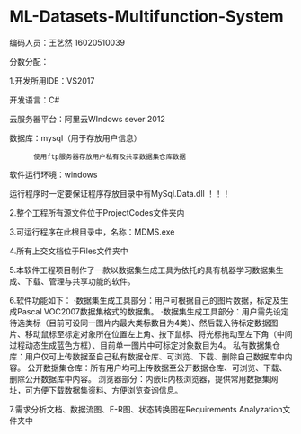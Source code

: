 # ML-Datasets-Multifunction-System
编码人员：王艺然 16020510039


分数分配：

1.开发所用IDE：VS2017

  开发语言：C#
  
  云服务器平台：阿里云WIndows sever 2012
  
  数据库：mysql（用于存放用户信息）
  
          使用ftp服务器存放用户私有及共享数据集仓库数据
          
  软件运行环境：windows   
  
  运行程序时一定要保证程序存放目录中有MySql.Data.dll ！！！

2.整个工程所有源文件位于ProjectCodes文件夹内

3.可运行程序在此根目录中，名称：MDMS.exe

4.所有上交文档位于Files文件夹中

 
5.本软件工程项目制作了一款以数据集生成工具为依托的具有机器学习数据集生成、下载、管理与共享功能的软件。

6.软件功能如下：
  ·数据集生成工具部分：用户可根据自己的图片数据，标定及生成Pascal VOC2007数据集格式的数据集。
  ·数据集生成工具部分：用户需先设定待选类标（目前可设同一图片内最大类标数目为4类）、然后载入待标定数据图片、移动鼠标至标定对象所在位置左上角、按下鼠标、将光标拖动至左下角（中间过程动态生成蓝色方框）、目前单一图片中可标定对象数目为4。
  私有数据集仓库：用户仅可上传数据至自己私有数据仓库、可浏览、下载、删除自己数据库中内容。
  公开数据集仓库：所有用户均可上传数据至公开数据仓库、可浏览、下载、删除公开数据库中内容。
  浏览器部分：内嵌IE内核浏览器，提供常用数据集网址，可方便下载数据集资料、方便浏览查询信息。



7.需求分析文档、数据流图、E-R图、状态转换图在Requirements Analyzation文件夹中
